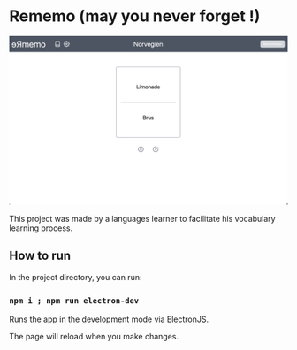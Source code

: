 # Rememo (may you never forget !)

![alt text](https://github.com/theduv/Rememo/blob/main/images/working.png)

This project was made by a languages learner to facilitate his vocabulary learning process.

## How to run

In the project directory, you can run:

### `npm i ; npm run electron-dev`

Runs the app in the development mode via ElectronJS.

The page will reload when you make changes.

